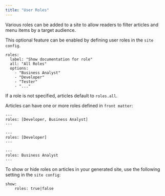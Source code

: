 ```yaml
---
title: "User Roles"
---
```


Various roles can be added to a site to allow readers to filter articles and menu items by a target audience.  

This optional feature can be enabled by defining user roles in the `site config`.

```
roles:
  label: "Show documentation for role"
  all: "All Roles"
  options:
    - "Business Analyst"
    - "Developer"
    - "Tester"
    - "..."
```


If a role is not specified, articles default to `roles.all`.

Articles can have one or more roles defined in `front matter`:

```
---
roles: [Developer, Business Analyst]
---
```

```
---
roles: [Developer]
---
```

```
---
roles: Business Analyst
---
```

To show or hide roles on articles in your generated site, use the following setting in the `site config`:

```
show:
    roles: true|false
```
